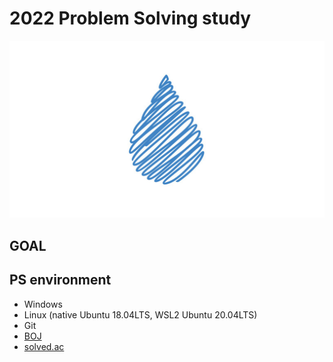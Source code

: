 # 2022 Problem Solving study #

<p align="center"><img src="./riblis_PS.png"></p>
<!---
[img source](https://www.vectorstock.com/royalty-free-vector/abstract-drops-water-vector-29325312)
--->

## GOAL ##

## PS environment ##
* Windows
* Linux (native Ubuntu 18.04LTS, WSL2 Ubuntu 20.04LTS)
* Git
* [BOJ](https://www.acmicpc.net/)
* [solved.ac](https://solved.ac/)
